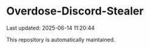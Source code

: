 # Overdose-Discord-Stealer

Last updated: 2025-06-14 11:20:44

This repository is automatically maintained.
